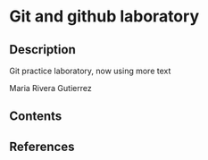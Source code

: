 # Git and github laboratory

## Description

Git practice laboratory, now using more text

Maria Rivera Gutierrez

## Contents



## References

